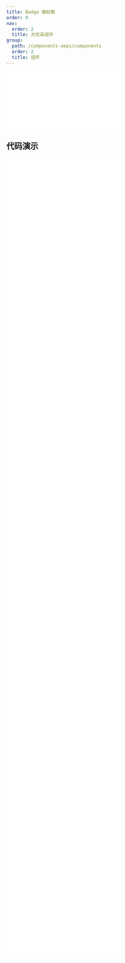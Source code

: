 ```yaml
---
title: Badge 徽标数
order: 0
nav:
  order: 2
  title: 大优采组件
group:
  path: /components-aeps/components
  order: 2
  title: 组件
---
```


<div>
<embed src="@docs-common/badge/index.md"></embed>
</div>
        
## 代码演示

<Row gutter=8>

  <Col span=12>
    
  <div class="code-box"><embed src="@abiz-rc-aeps/badge/demo/basic-badge-aeps.md"></embed></div>
          
  <div class="code-box"><embed src="@abiz-rc-aeps/badge/demo/colorful-badge-aeps.md"></embed></div>
          
  <div class="code-box"><embed src="@abiz-rc-aeps/badge/demo/link-badge-aeps.md"></embed></div>
          
  <div class="code-box"><embed src="@abiz-rc-aeps/badge/demo/offset-badge-aeps.md"></embed></div>
          
  <div class="code-box"><embed src="@abiz-rc-aeps/badge/demo/ribbbon-badge-aeps.md"></embed></div>
          
  <div class="code-box"><embed src="@abiz-rc-aeps/badge/demo/size-badge-aeps.md"></embed></div>
          
  <div class="code-box"><embed src="@abiz-rc-aeps/badge/demo/title-badge-aeps.md"></embed></div>
          
  </Col>
          
  <Col span=12>
    
  <div class="code-box"><embed src="@abiz-rc-aeps/badge/demo/change-badge-aeps.md"></embed></div>
          
  <div class="code-box"><embed src="@abiz-rc-aeps/badge/demo/dot-badge-aeps.md"></embed></div>
          
  <div class="code-box"><embed src="@abiz-rc-aeps/badge/demo/no-wrapper-badge-aeps.md"></embed></div>
          
  <div class="code-box"><embed src="@abiz-rc-aeps/badge/demo/overflow-badge-aeps.md"></embed></div>
          
  <div class="code-box"><embed src="@abiz-rc-aeps/badge/demo/ribbon-debug-badge-aeps.md"></embed></div>
          
  <div class="code-box"><embed src="@abiz-rc-aeps/badge/demo/status-badge-aeps.md"></embed></div>
          
  </Col>
          
</Row>
        
<div><embed src="@docs-common/badge/index-api.md"></embed><div>
        